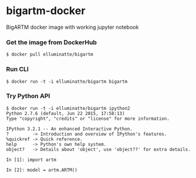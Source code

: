 bigartm-docker
==============
BigARTM docker image with working jupyter notebook

### Get the image from DockerHub
```
$ docker pull elluminatte/bigartm
```

### Run CLI
```
$ docker run -t -i elluminatte/bigartm bigartm
```

### Try Python API
```
$ docker run -t -i elluminatte/bigartm ipython2
Python 2.7.6 (default, Jun 22 2015, 17:58:13)
Type "copyright", "credits" or "license" for more information.

IPython 3.2.1 -- An enhanced Interactive Python.
?         -> Introduction and overview of IPython's features.
%quickref -> Quick reference.
help      -> Python's own help system.
object?   -> Details about 'object', use 'object??' for extra details.

In [1]: import artm

In [2]: model = artm.ARTM()
```

